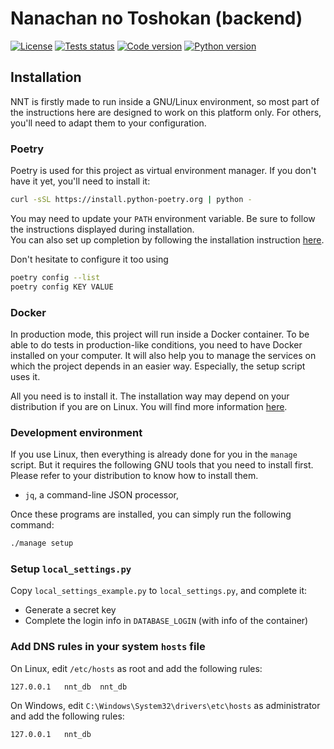 Nanachan no Toshokan (backend)
==============================

[![License](https://img.shields.io/badge/license-MIT-green)](https://github.com/Japan7/nanachan-no-toshokan-backend/blob/main/LICENSE)
[![Tests status](https://github.com/Japan7/nanachan-no-toshokan-backend/actions/workflows/build.yml/badge.svg?branch=main&event=push)](https://github.com/Japan7/nanachan-no-toshokan-backend/actions?query=workflow%3ABuild+branch%3Amain+event%3Apush)
[![Code version](https://img.shields.io/github/v/tag/Japan7/nanachan-no-toshokan-backend?color=blue&label=version&sort=semver)](https://github.com/Japan7/nanachan-no-toshokan-backend/actions?query=workflow%3ARelease)
[![Python version](https://img.shields.io/badge/python-3.10-orange)](https://docs.python.org/3.10/)

Installation
------------

NNT is firstly made to run inside a GNU/Linux environment, so most part of the instructions here are designed to work on
this platform only. For others, you'll need to adapt them to your configuration.

### Poetry

Poetry is used for this project as virtual environment manager. If you don't have it yet,
you'll need to install it:

```bash
curl -sSL https://install.python-poetry.org | python -
```

You may need to update your `PATH` environment variable. Be sure to follow the instructions displayed during
installation.  
You can also set up completion by following the installation instruction
[here](https://poetry.eustace.io/docs/#enable-tab-completion-for-bash-fish-or-zsh).

Don't hesitate to configure it too using

```bash
poetry config --list
poetry config KEY VALUE
```

### Docker

In production mode, this project will run inside a Docker container. To be able to do tests in
production-like conditions, you need to have Docker installed on your computer. It will also help
you to manage the services on which the project depends in an easier way. Especially, the setup
script uses it.

All you need is to install it. The installation way may depend on your distribution if you are
on Linux. You will find more information [here](https://docs.docker.com/install/).

### Development environment

If you use Linux, then everything is already done for you in the `manage` script. But it
requires the following GNU tools that you need to install first. Please refer to your
distribution to know how to install them.

- `jq`, a command-line JSON processor,

Once these programs are installed, you can simply run the following command:

```bash
./manage setup
```

### Setup `local_settings.py`

Copy `local_settings_example.py` to `local_settings.py`, and complete it:

- Generate a secret key
- Complete the login info in `DATABASE_LOGIN` (with info of the container)

### Add DNS rules in your system `hosts` file

On Linux, edit `/etc/hosts` as root and add the following rules:

```
127.0.0.1   nnt_db  nnt_db
```

On Windows, edit `C:\Windows\System32\drivers\etc\hosts` as administrator and add the following
rules:

```
127.0.0.1   nnt_db
```

